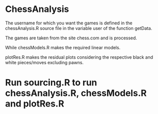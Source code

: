 # ChessAnalysis

The username for which you want the games is defined in the chessAnalysis.R source file in the variable user of  the function getData.

The games are taken from the site chess.com and is processed.

While chessModels.R makes the required linear models.

plotRes.R makes the residual plots considering the respective black and white pieces/moves excluding pawns.

# Run sourcing.R to run chessAnalysis.R, chessModels.R and plotRes.R

